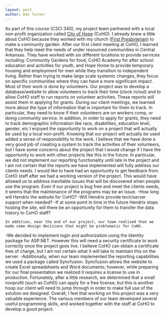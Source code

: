 ```yaml
---
layout: post
author: Dan Turner
---
```

As part of  this course (CSCI 340), my project team partnered with a local non-profit organization called [City of Hope](https://www.coho58.org/) (CoHO). I already knew a little about CoHO because they worked with my church ([First Presbyterian](https://www.fpcconway.org/)) to make a community garden. After our first client meeting at CoHO, I learned that they help meet the needs of under resourced communities in Central Arkansas. They have worked with six different locations to provide services including: Community Gardens for food, CoHO Academy for after school education and activities for youth, and Hope Home to provide temporary housing and employment for men while they transition to independent living. Rather than trying to make large scale systemic changes, they focus on specific communities where they can have a more significant impact.
Most of their work is done by volunteers. Our project was to develop a database/website to allow volunteers to track their time (clock in/out) and to allow CoHO staff to run reports on volunteer activities. These reports will assist them in applying for grants. During our client meetings, we learned more about the type of information that is important for them to track. In particular, they need to know if their volunteers are on workers comp, or doing community service. In addition, in order to apply for grants, they need to track demographic information like  race, disabilities, education level, gender, etc
I enjoyed the opportunity to work on a project that will actually be used by a local non-profit. Knowing that our project will actually be used added a sense of responsibility to the work. I believe that we have done a very good job of creating a system to track the activities of their volunteers, but I have some concerns about the project that I would change if I have the opportunity to work with other projects like this in the future.
In particular, we did not implement our reporting functionality until late in the project and I am not certain  that the reports we have implemented will fully address our clients needs. I would like to have had an opportunity to get feedback from CoHO staff after we had a working version of the project. This would have allowed us to address inevitable issues that will be discovered when  people use the program.
Even if our project is bug free and meet the clients needs, it seems that the maintenance of the programs may be an issue.
-How long will Hendrix the website for CoHO?
-Will Hendrix provide tech/server support when needed?
-If at some point in time in the future Hendrix stops hosting the site, will there be an opportunity for them to transfer the data history to CoHO staff?

	In addition, near the end of our project, our team realized that we made some design decisions that might be problematic for CoHO.
-We decided to implement login and authorization using the Identity package for ASP.NET. However this will need a security certificate to work correctly once the project goes live. I believe CoHO can obtain a certificate free of charge, but I am not certain what it will take to maintain this on the server.
-Additionally, when our team implemented the reporting capabilities we used a package called Syncfusion. Syncfusion allows the website to create Excel spreadsheets and Word documents; however, while preparing for our final presentation we realized it requires a license to use in production. Fortunately, after a little research, we determined that a small nonprofit (such as CoHO) can apply for a free license, but this is another hoop our client will need to jump through in order to make full use of the solution we designed.
	Overall, I feel that working on this project was a very valuable experience. The various members of our team developed several useful programming skills, and worked together with the staff at CoHO to develop a good project.
